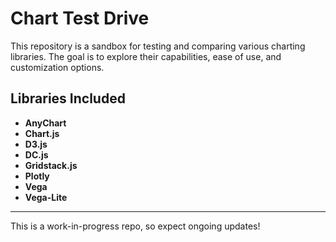 # Chart Test Drive

This repository is a sandbox for testing and comparing various charting libraries. The goal is to explore their capabilities, ease of use, and customization options.

## Libraries Included
- **AnyChart**  
- **Chart.js**  
- **D3.js**  
- **DC.js**  
- **Gridstack.js**  
- **Plotly**  
- **Vega**  
- **Vega-Lite**

---

This is a work-in-progress repo, so expect ongoing updates!
